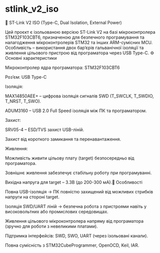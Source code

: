 # stlink_v2_iso
🔌 ST-Link V2 ISO (Type-C, Dual Isolation, External Power)

Цей проєкт є ізольованою версією ST-Link V2 на базі мікроконтролера STM32F103CBT6, призначеною для безпечного програмування та налагодження мікроконтролерів STM32 та інших ARM-сумісних MCU.
Особливість – використання двох бар’єрів гальванічної ізоляції та живлення цільового пристрою від програматора через USB Type-C.
⚙️ Основні характеристики

Мікроконтролер ядра програматора: STM32F103CBT6

Роз’єм: USB Type-C

Ізоляція:

MAX14850AEE+ – цифрова ізоляція сигналів SWD (T_SWCLK, T_SWDIO, T_NRST, T_SWO).

ADUM3160 – USB 2.0 Full Speed ізоляція між ПК та програматором.

Захист:

SRV05-4 – ESD/TVS захист USB-ліній.

Захист від короткого замикання та перенавантаження.

Живлення:

Можливість живити цільову плату (target) безпосередньо від програматора.

Зовнішнє живлення забезпечує стабільну роботу при програмуванні.

Вихідна напруга для target – 3.3В (до 200-300 мА).🚀 Особливості

Повна USB-ізоляція → ПК повністю захищений від можливих стрибків напруги на стороні target.

Ізоляція SWD/UART ліній → безпечна робота з пристроями навіть у високовольтних або промислових середовищах.

Живлення цільового мікроконтролера напряму від програматора (зручно для роботи з невеликими платами).

Підтримка інтерфейсів: SWD, SWO, UART (через ізольовані канали).

Повна сумісність з STM32CubeProgrammer, OpenOCD, Keil, IAR.
